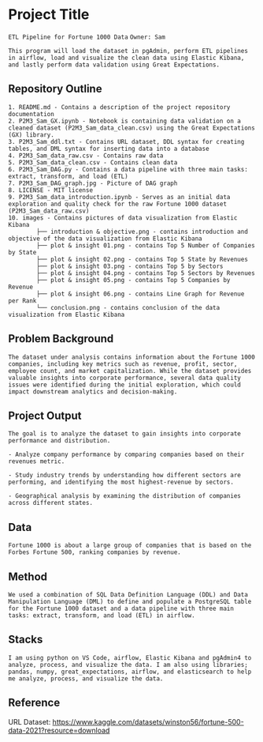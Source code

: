 # Project Title
`ETL Pipeline for Fortune 1000 Data`
`Owner: Sam`

`This program will load the dataset in pgAdmin, perform ETL pipelines in airflow, load and visualize the clean data using Elastic Kibana, and lastly perform data validation using Great Expectations.`

## Repository Outline
```
1. README.md - Contains a description of the project repository documentation
2. P2M3_Sam_GX.ipynb - Notebook is containing data validation on a cleaned dataset (P2M3_Sam_data_clean.csv) using the Great Expectations (GX) library.
3. P2M3_Sam_ddl.txt - Contains URL dataset, DDL syntax for creating tables, and DML syntax for inserting data into a database
4. P2M3_Sam_data_raw.csv - Contains raw data
5. P2M3_Sam_data_clean.csv - Contains clean data
6. P2M3_Sam_DAG.py - Contains a data pipeline with three main tasks: extract, transform, and load (ETL)
7. P2M3_Sam_DAG_graph.jpg - Picture of DAG graph
8. LICENSE - MIT license
9. P2M3_Sam_data_introduction.ipynb - Serves as an initial data exploration and quality check for the raw Fortune 1000 dataset (P2M3_Sam_data_raw.csv)
10. images - Contains pictures of data visualization from Elastic Kibana
        ├── introduction & objective.png - contains introduction and objective of the data visualization from Elastic Kibana
        ├── plot & insight 01.png - contains Top 5 Number of Companies by State
        ├── plot & insight 02.png - contains Top 5 State by Revenues
        ├── plot & insight 03.png - contains Top 5 by Sectors
        ├── plot & insight 04.png - contains Top 5 Sectors by Revenues
        ├── plot & insight 05.png - contains Top 5 Companies by Revenue
        ├── plot & insight 06.png - contains Line Graph for Revenue per Rank
        └── conclusion.png - contains conclusion of the data visualization from Elastic Kibana
```

## Problem Background
`The dataset under analysis contains information about the Fortune 1000 companies, including key metrics such as revenue, profit, sector, employee count, and market capitalization. While the dataset provides valuable insights into corporate performance, several data quality issues were identified during the initial exploration, which could impact downstream analytics and decision-making.`

## Project Output
`The goal is to analyze the dataset to gain insights into corporate performance and distribution.`

`- Analyze company performance by comparing companies based on their revenues metric.`

`- Study industry trends by understanding how different sectors are performing, and identifying the most highest-revenue by sectors.`

`- Geographical analysis by examining the distribution of companies across different states.`

## Data
`Fortune 1000 is about a large group of companies that is based on the Forbes Fortune 500, ranking companies by revenue.`

## Method
`We used a combination of SQL Data Definition Language (DDL) and Data Manipulation Language (DML) to define and populate a PostgreSQL table for the Fortune 1000 dataset and a data pipeline with three main tasks: extract, transform, and load (ETL) in airflow.`

## Stacks
`I am using python on VS Code, airflow, Elastic Kibana and pgAdmin4 to analyze, process, and visualize the data. I am also using libraries; pandas, numpy, great_expectations, airflow, and elasticsearch to help me analyze, process, and visualize the data.`

## Reference
URL Dataset: https://www.kaggle.com/datasets/winston56/fortune-500-data-2021?resource=download
